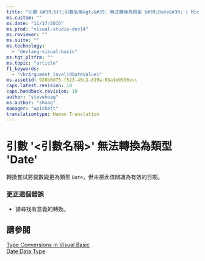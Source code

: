 ```yaml
---
title: "引數 &#39;&lt;引數名稱&gt;&#39; 無法轉換為類型 &#39;Date&#39; | Microsoft Docs"
ms.custom: ""
ms.date: "11/17/2016"
ms.prod: "visual-studio-dev14"
ms.reviewer: ""
ms.suite: ""
ms.technology: 
  - "devlang-visual-basic"
ms.tgt_pltfrm: ""
ms.topic: "article"
f1_keywords: 
  - "vbrArgument_InvalidDateValue1"
ms.assetid: 928b8d75-f523-40c3-819a-03a1eb596ccc
caps.latest.revision: 10
caps.handback.revision: 10
author: "stevehoag"
ms.author: "shoag"
manager: "wpickett"
translationtype: Human Translation
---
```

# 引數 &#39;&lt;引數名稱&gt;&#39; 無法轉換為類型 &#39;Date&#39;
轉換嘗試將變數變更為類型 `Date`，但未將此值辨識為有效的日期。  
  
### 更正這個錯誤  
  
-   請尋找有意義的轉換。  
  
## 請參閱  
 [Type Conversions in Visual Basic](../../visual-basic/programming-guide/language-features/data-types/type-conversions.md)   
 [Date Data Type](../../visual-basic/language-reference/data-types/date-data-type.md)